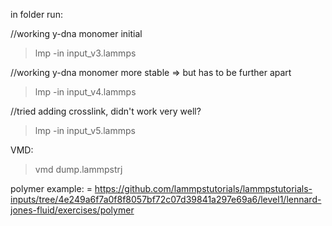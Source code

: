 in folder run:

//working y-dna monomer initial
> lmp -in input_v3.lammps

//working y-dna monomer more stable => but has to be further apart
> lmp -in input_v4.lammps

//tried adding crosslink, didn't work very well?
> lmp -in input_v5.lammps

VMD:
> vmd dump.lammpstrj


polymer example:
= https://github.com/lammpstutorials/lammpstutorials-inputs/tree/4e249a6f7a0f8f8057bf72c07d39841a297e69a6/level1/lennard-jones-fluid/exercises/polymer 